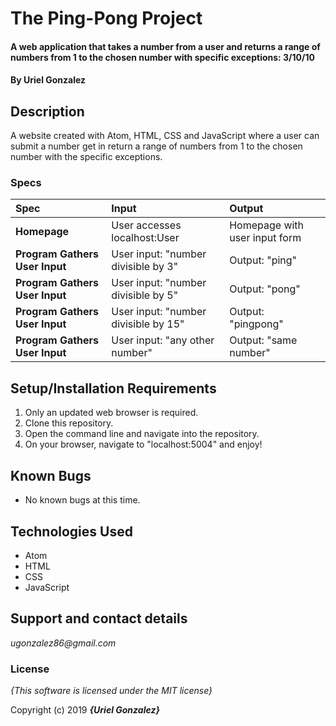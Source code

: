 # The Ping-Pong Project

#### A web application that takes a number from a user and returns a range of numbers from 1 to the chosen number with specific exceptions: 3/10/10

#### By **Uriel Gonzalez**

## Description

A website created with Atom, HTML, CSS and JavaScript where a user can submit a number get in return a range of numbers from 1 to the chosen number with the specific exceptions.


### Specs
| Spec | Input | Output |
| :-------------     | :------------- | :------------- |
| **Homepage** | User accesses localhost:User | Homepage with user input form |
| **Program Gathers User Input** | User input: "number divisible by 3" | Output: "ping" |
| **Program Gathers User Input** | User input: "number divisible by 5" | Output: "pong" |
| **Program Gathers User Input** | User input: "number divisible by 15" | Output: "pingpong" |
| **Program Gathers User Input** | User input: "any other number" | Output: "same number" |


## Setup/Installation Requirements

1. Only an updated web browser is required.
2. Clone this repository.
4. Open the command line and navigate into the repository.
5. On your browser, navigate to "localhost:5004" and enjoy!

## Known Bugs
* No known bugs at this time.

## Technologies Used
* Atom
* HTML
* CSS
* JavaScript

## Support and contact details

_ugonzalez86@gmail.com_

### License

*{This software is licensed under the MIT license}*

Copyright (c) 2019 **_{Uriel Gonzalez}_**
